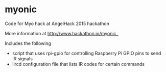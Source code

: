 # myonic
Code for Myo hack at AngelHack 2015 hackathon

More information at http://www.hackathon.io/myonic_

Includes the following
- script that uses rpi-gpio for controlling Raspberry Pi GPIO pins to send IR signals
- lircd configuration file that lists IR codes for certain commands
